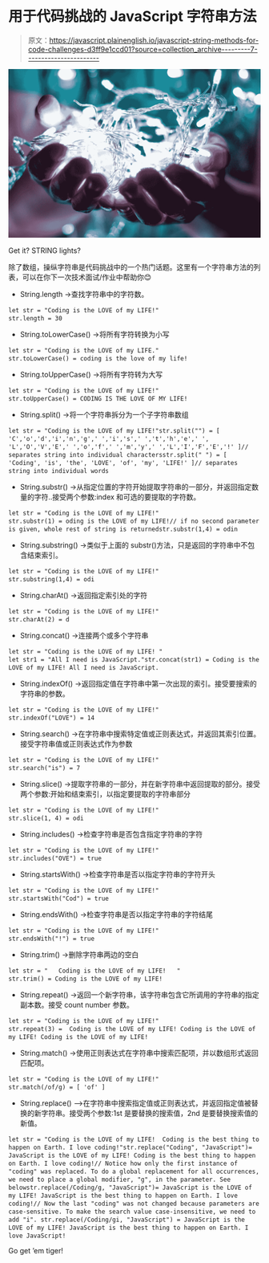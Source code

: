 # 用于代码挑战的 JavaScript 字符串方法

> 原文：<https://javascript.plainenglish.io/javascript-string-methods-for-code-challenges-d3ff9e1ccd01?source=collection_archive---------7----------------------->

![](img/1dcf79b7defca075095a2db98377298e.png)

Get it? STRING lights?

除了数组，操纵字符串是代码挑战中的一个热门话题。这里有一个字符串方法的列表，可以在你下一次技术面试/作业中帮助你😊

*   String.length →查找字符串中的字符数。

```
let str = "Coding is the LOVE of my LIFE!"
str.length = 30
```

*   String.toLowerCase() →将所有字符转换为小写

```
let str = "Coding is the LOVE of my LIFE."
str.toLowerCase() = coding is the love of my life!
```

*   String.toUpperCase() →将所有字符转为大写

```
let str = "Coding is the LOVE of my LIFE!"
str.toUpperCase() = CODING IS THE LOVE OF MY LIFE!
```

*   String.split() →将一个字符串拆分为一个子字符串数组

```
let str = "Coding is the LOVE of my LIFE!"str.split("") = [ 'C','o','d','i','n','g',' ','i','s',' ','t','h','e',' ', 'L','O','V','E',' ','o','f',' ','m','y',' ','L','I','F','E','!' ]// separates string into individual charactersstr.split(" ") = [ 'Coding', 'is', 'the', 'LOVE', 'of', 'my', 'LIFE!' ]// separates string into individual words
```

*   String.substr() →从指定位置的字符开始提取字符串的一部分，并返回指定数量的字符..接受两个参数:index 和可选的要提取的字符数。

```
let str = "Coding is the LOVE of my LIFE!"
str.substr(1) = oding is the LOVE of my LIFE!// if no second parameter is given, whole rest of string is returnedstr.substr(1,4) = odin
```

*   String.substring() →类似于上面的 substr()方法，只是返回的字符串中不包含结束索引。

```
let str = "Coding is the LOVE of my LIFE!"
str.substring(1,4) = odi
```

*   String.charAt() →返回指定索引处的字符

```
let str = "Coding is the LOVE of my LIFE!"
str.charAt(2) = d
```

*   String.concat() →连接两个或多个字符串

```
let str = "Coding is the LOVE of my LIFE! "
let str1 = "All I need is JavaScript."str.concat(str1) = Coding is the LOVE of my LIFE! All I need is JavaScript.
```

*   String.indexOf() →返回指定值在字符串中第一次出现的索引。接受要搜索的字符串的参数。

```
let str = "Coding is the LOVE of my LIFE!"
str.indexOf("LOVE") = 14
```

*   String.search() →在字符串中搜索特定值或正则表达式，并返回其索引位置。接受字符串值或正则表达式作为参数

```
let str = "Coding is the LOVE of my LIFE!"
str.search("is") = 7
```

*   String.slice() →提取字符串的一部分，并在新字符串中返回提取的部分。接受两个参数:开始和结束索引，以指定要提取的字符串部分

```
let str = "Coding is the LOVE of my LIFE!"
str.slice(1, 4) = odi
```

*   String.includes() →检查字符串是否包含指定字符串的字符

```
let str = "Coding is the LOVE of my LIFE!"
str.includes("OVE") = true
```

*   String.startsWith() →检查字符串是否以指定字符串的字符开头

```
let str = "Coding is the LOVE of my LIFE!"
str.startsWith("Cod") = true 
```

*   String.endsWith() →检查字符串是否以指定字符串的字符结尾

```
let str = "Coding is the LOVE of my LIFE!"
str.endsWith("!") = true
```

*   String.trim() →删除字符串两边的空白

```
let str = "   Coding is the LOVE of my LIFE!   "
str.trim() = Coding is the LOVE of my LIFE!
```

*   String.repeat() →返回一个新字符串，该字符串包含它所调用的字符串的指定副本数。接受 count number 参数。

```
let str = "Coding is the LOVE of my LIFE!"
str.repeat(3) =  Coding is the LOVE of my LIFE! Coding is the LOVE of my LIFE! Coding is the LOVE of my LIFE!
```

*   String.match() →使用正则表达式在字符串中搜索匹配项，并以数组形式返回匹配项。

```
let str = "Coding is the LOVE of my LIFE!"
str.match(/of/g) = [ 'of' ]
```

*   String.replace() —>在字符串中搜索指定值或正则表达式，并返回指定值被替换的新字符串。接受两个参数:1st 是要替换的搜索值，2nd 是要替换搜索值的新值。

```
let str = "Coding is the LOVE of my LIFE!  Coding is the best thing to happen on Earth. I love coding!"str.replace("Coding", "JavaScript")= JavaScript is the LOVE of my LIFE! Coding is the best thing to happen on Earth. I love coding!// Notice how only the first instance of "coding" was replaced. To do a global replacement for all occurrences, we need to place a global modifier, "g", in the parameter. See belowstr.replace(/Coding/g, "JavaScript")= JavaScript is the LOVE of my LIFE! JavaScript is the best thing to happen on Earth. I love coding!// Now the last "coding" was not changed because parameters are case-sensitive. To make the search value case-insensitive, we need to add "i". str.replace(/Coding/gi, "JavaScript") = JavaScript is the LOVE of my LIFE! JavaScript is the best thing to happen on Earth. I love JavaScript!
```

Go get ’em tiger!